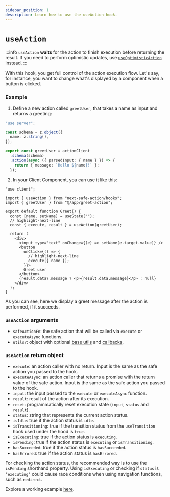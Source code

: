 ```yaml
---
sidebar_position: 1
description: Learn how to use the useAction hook.
---
```


# `useAction`

:::info
`useAction` **waits** for the action to finish execution before returning the result. If you need to perform optimistic updates, use [`useOptimisticAction`](/docs/execute-actions/hooks/useoptimisticaction) instead.
:::

With this hook, you get full control of the action execution flow.
Let's say, for instance, you want to change what's displayed by a component when a button is clicked.

### Example

1. Define a new action called `greetUser`, that takes a name as input and returns a greeting:

```typescript title=src/app/greet-action.ts
"use server";

const schema = z.object({
  name: z.string(),
});

export const greetUser = actionClient
  .schema(schema)
  .action(async ({ parsedInput: { name } }) => {
    return { message: `Hello ${name}!` };
  });
```

2. In your Client Component, you can use it like this:

```tsx title=src/app/greet.tsx
"use client";

import { useAction } from "next-safe-action/hooks";
import { greetUser } from "@/app/greet-action";

export default function Greet() {
  const [name, setName] = useState("");
  // highlight-next-line
  const { execute, result } = useAction(greetUser);

  return (
    <div>
      <input type="text" onChange={(e) => setName(e.target.value)} />
      <button
        onClick={() => {
          // highlight-next-line
          execute({ name });
        }}>
        Greet user
      </button>
      {result.data?.message ? <p>{result.data.message}</p> : null}
    </div>
  );
}
```

As you can see, here we display a greet message after the action is performed, if it succeeds.

### `useAction` arguments

- `safeActionFn`: the safe action that will be called via `execute` or `executeAsync` functions.
- `utils?`: object with optional [base utils](/docs/execute-actions/hooks/hook-base-utils) and [callbacks](/docs/execute-actions/hooks/hook-callbacks).

### `useAction` return object

- `execute`: an action caller with no return. Input is the same as the safe action you passed to the hook.
- `executeAsync`: an action caller that returns a promise with the return value of the safe action. Input is the same as the safe action you passed to the hook.
- `input`: the input passed to the `execute` or `executeAsync` function.
- `result`: result of the action after its execution.
- `reset`: programmatically reset execution state (`input`, `status` and `result`).
- `status`: string that represents the current action status.
- `isIdle`: true if the action status is `idle`.
- `isTransitioning`: true if the transition status  from the `useTransition` hook used under the hood is `true`.
- `isExecuting`: true if the action status is `executing`.
- `isPending`: true if the action status is `executing` or `isTransitioning`.
- `hasSucceeded`: true if the action status is `hasSucceeded`.
- `hasErrored`: true if the action status is `hasErrored`.

For checking the action status, the recommended way is to use the `isPending` shorthand property. Using `isExecuting` or checking if `status` is `"executing"` could cause race conditions when using navigation functions, such as `redirect`.

Explore a working example [here](<https://github.com/TheEdoRan/next-safe-action/tree/main/apps/playground/src/app/(examples)/hook>).
